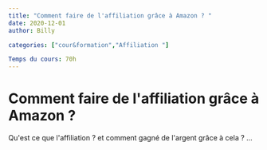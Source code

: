 ```yaml
---
title: "Comment faire de l'affiliation grâce à Amazon ? "
date: 2020-12-01
author: Billy

categories: ["cour&formation","Affiliation "]

Temps du cours: 70h
---
```


# Comment faire de l'affiliation grâce à Amazon ?

Qu'est ce que l'affiliation ? et comment gagné de l'argent grâce à cela ?
...